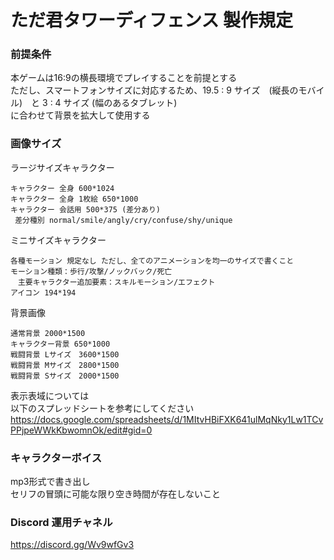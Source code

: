 # ただ君タワーディフェンス 製作規定　

### 前提条件 
本ゲームは16:9の横長環境でプレイすることを前提とする<br>
ただし、スマートフォンサイズに対応するため、19.5 : 9 サイズ　(縦長のモバイル)　と 3 : 4 サイズ (幅のあるタブレット)<br>
に合わせて背景を拡大して使用する<br>

### 画像サイズ

ラージサイズキャラクター 
```
キャラクター 全身 600*1024 
キャラクター 全身 1枚絵 650*1000 
キャラクター 会話用 500*375 (差分あり) 
 差分種別 normal/smile/angly/cry/confuse/shy/unique 
```

ミニサイズキャラクター 
```
各種モーション 規定なし ただし、全てのアニメーションを均一のサイズで書くこと 
モーション種類：歩行/攻撃/ノックバック/死亡 
　主要キャラクター追加要素：スキルモーション/エフェクト 
アイコン 194*194 
```

背景画像 
```
通常背景 2000*1500 
キャラクター背景 650*1000
戦闘背景 Lサイズ　3600*1500 
戦闘背景 Mサイズ　2800*1500 
戦闘背景 Sサイズ　2000*1500 
```
表示表域については <br>
以下のスプレッドシートを参考にしてください <br>
https://docs.google.com/spreadsheets/d/1MItvHBiFXK641ulMqNky1Lw1TCvPPjpeWWkKbwomnOk/edit#gid=0

### キャラクターボイス
mp3形式で書き出し <br>
セリフの冒頭に可能な限り空き時間が存在しないこと

### Discord 運用チャネル
https://discord.gg/Wv9wfGv3
